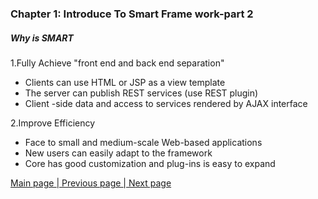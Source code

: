 ### Chapter 1: Introduce To Smart Frame work-part 2    
##### Why is SMART      
  
1.Fully Achieve "front end and back end separation"   

- Clients can use HTML or JSP as a view template
- The server can publish REST services (use REST plugin)
- Client -side data and access to services rendered by AJAX interface    

2.Improve Efficiency   

- Face to small and medium-scale Web-based applications
- New users can easily adapt to the framework
- Core has good customization and plug-ins is easy to expand       
     
      
        
<a href="/smart-framework.md"> Main page </a> <a href="/pages/1what-smart.md">| Previous page </a> <a href="/pages/3maven.md">| Next page</a>   

